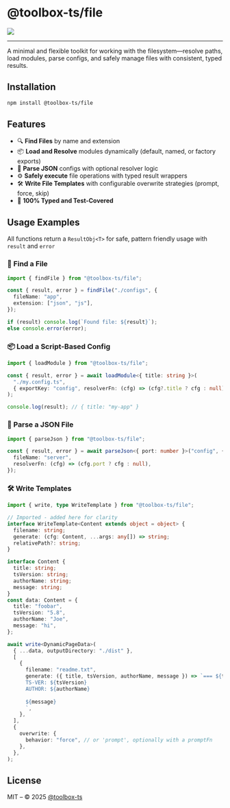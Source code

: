 # @toolbox-ts/file

![](https://img.shields.io/badge/coverage-100%25-brightgreen)

---

A minimal and flexible toolkit for working with the filesystem—resolve paths,
load modules, parse configs, and safely manage files with consistent, typed
results.

## Installation

```bash
npm install @toolbox-ts/file
```

## Features

- 🔍 **Find Files** by name and extension
- 📦 **Load and Resolve** modules dynamically (default, named, or factory
  exports)
- 📄 **Parse JSON** configs with optional resolver logic
- ⚙️ **Safely execute** file operations with typed result wrappers
- 🛠️ **Write File Templates** with configurable overwrite strategies (prompt,
  force, skip)
- 🧪 **100% Typed and Test-Covered**

## Usage Examples

All functions return a `ResultObj<T>` for safe, pattern friendly usage with
`result` and `error`

### 📍 Find a File

```ts
import { findFile } from "@toolbox-ts/file";

const { result, error } = findFile("./configs", {
  fileName: "app",
  extension: ["json", "js"],
});

if (result) console.log(`Found file: ${result}`);
else console.error(error);
```

### 📦 Load a Script-Based Config

```ts
import { loadModule } from "@toolbox-ts/file";

const { result, error } = await loadModule<{ title: string }>(
  "./my.config.ts",
  { exportKey: "config", resolverFn: (cfg) => (cfg?.title ? cfg : null) },
);

console.log(result); // { title: "my-app" }
```

### 🧾 Parse a JSON File

```ts
import { parseJson } from "@toolbox-ts/file";

const { result, error } = await parseJson<{ port: number }>("config", {
  fileName: "server",
  resolverFn: (cfg) => (cfg.port ? cfg : null),
});
```

### 🛠️ Write Templates

```ts
import { write, type WriteTemplate } from "@toolbox-ts/file";

// Imported - added here for clarity
interface WriteTemplate<Content extends object = object> {
  filename: string;
  generate: (cfg: Content, ...args: any[]) => string;
  relativePath?: string;
}

interface Content {
  title: string;
  tsVersion: string;
  authorName: string;
  message: string;
}
const data: Content = {
  title: "foobar",
  tsVersion: "5.8",
  authorName: "Joe",
  message: "hi",
};

await write<DynamicPageData>(
  { ...data, outputDirectory: "./dist" },
  [
    {
      filename: "readme.txt",
      generate: ({ title, tsVersion, authorName, message }) => `=== ${title} ===
      TS-VER: ${tsVersion}
      AUTHOR: ${authorName}
      
      ${message}
      `,
    },
  ],
  {
    overwrite: {
      behavior: "force", // or 'prompt', optionally with a promptFn
    },
  },
);
```

## License

MIT – © 2025 [@toolbox-ts](https://www.npmjs.com/org/toolbox-ts)
